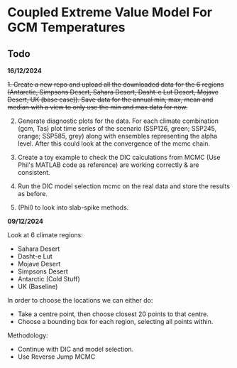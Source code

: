 # Coupled Extreme Value Model For GCM Temperatures

## Todo

**16/12/2024**

<del>1.  Create a new repo and upload all the downloaded data for the 6 regions (Antarctic, Simpsons Desert, Sahara Desert, Dasht-e Lut Desert, Mojave Desert, UK (base case)). Save data for the annual min, max, mean and median with a view to only use the min and max data for now.</del>

2. Generate diagnostic plots for the data. For each climate combination (gcm, Tas) plot time series of the scenario (SSP126, green; SSP245, orange; SSP585, grey) along with ensembles representing the alpha level. After this could look at the convergence of the mcmc chain.

3. Create a toy example to check the DIC calculations from MCMC (Use Phil's MATLAB code as reference) are working correctly & are consistent.

4. Run the DIC model selection mcmc on the real data and store the results as before.

5. (Phil) to look into slab-spike methods.

**09/12/2024**

Look at 6 climate regions:
- Sahara Desert
- Dasht-e Lut
- Mojave Desert
- Simpsons Desert
- Antarctic (Cold Stuff)
- UK (Baseline)

In order to choose the locations we can either do:

- Take a centre point, then choose closest 20 points to that centre.
- Choose a bounding box for each region, selecting all points within. 

Methodology:

- Continue with DIC and model selection.
- Use Reverse Jump MCMC